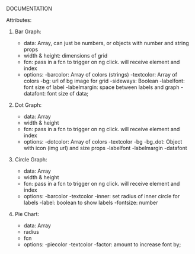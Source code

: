 DOCUMENTATION

Attributes:

1. Bar Graph:
	- data: Array, can just be numbers, or objects with number and string props
	- width & height: dimensions of grid
	- fcn: pass in a fcn to trigger on ng click. will receive element and index
	- options:
		-barcolor: Array of colors (strings)
		-textcolor: Array of colors
		-bg: url of bg image for grid
		-sideways: Boolean
		-labelfont: font size of label
		-labelmargin: space between labels and graph
		-datafont: font size of data;

2. Dot Graph:
	- data: Array
	- width & height
	- fcn: pass in a fcn to trigger on ng click. will receive element and index
	- options:
		-dotcolor: Array of colors
		-textcolor
		-bg
		-bg_dot: Object with icon (img url) and size props
		-labelfont
		-labelmargin
		-datafont

3. Circle Graph:
	- data: Array
	- width & height
	- fcn: pass in a fcn to trigger on ng click. will receive element and index
	- options:
		-barcolor
		-textcolor
		-inner: set radius of inner circle for labels
		-label: boolean to show labels
		-fontsize: number

4. Pie Chart:
	- data: Array
	- radius
	- fcn
	- options:
		-piecolor
		-textcolor
		-factor: amount to increase font by;
